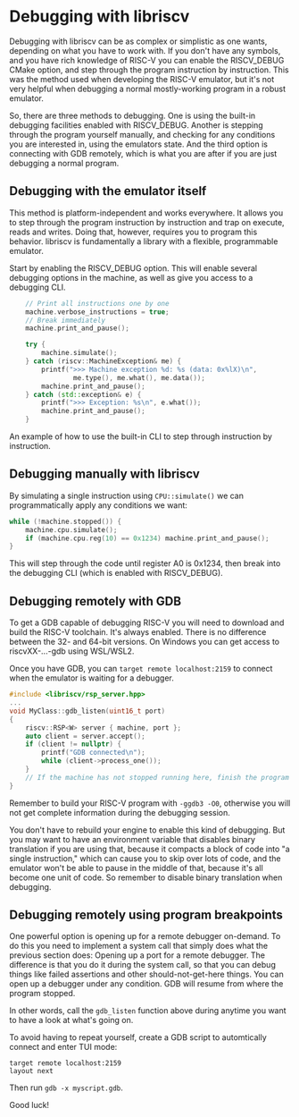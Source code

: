 Debugging with libriscv
================

Debugging with libriscv can be as complex or simplistic as one wants, depending on what you have to work with. If you don't have any symbols, and you have rich knowledge of RISC-V you can enable the RISCV_DEBUG CMake option, and step through the program instruction by instruction. This was the method used when developing the RISC-V emulator, but it's not very helpful when debugging a normal mostly-working program in a robust emulator.

So, there are three methods to debugging. One is using the built-in debugging facilities enabled with RISCV_DEBUG. Another is stepping through the program yourself manually, and checking for any conditions you are interested in, using the emulators state. And the third option is connecting with GDB remotely, which is what you are after if you are just debugging a normal program.

## Debugging with the emulator itself

This method is platform-independent and works everywhere. It allows you to step through the program instruction by instruction and trap on execute, reads and writes. Doing that, however, requires you to program this behavior. libriscv is fundamentally a library with a flexible, programmable emulator.

Start by enabling the RISCV_DEBUG option. This will enable several debugging options in the machine, as well as give you access to a debugging CLI.

```C++
	// Print all instructions one by one
	machine.verbose_instructions = true;
	// Break immediately
	machine.print_and_pause();

	try {
		machine.simulate();
	} catch (riscv::MachineException& me) {
		printf(">>> Machine exception %d: %s (data: 0x%lX)\n",
				me.type(), me.what(), me.data());
		machine.print_and_pause();
	} catch (std::exception& e) {
		printf(">>> Exception: %s\n", e.what());
		machine.print_and_pause();
	}
```
An example of how to use the built-in CLI to step through instruction by instruction.

## Debugging manually with libriscv

By simulating a single instruction using `CPU::simulate()` we can programmatically apply any conditions we want:

```C++
while (!machine.stopped()) {
    machine.cpu.simulate();
    if (machine.cpu.reg(10) == 0x1234) machine.print_and_pause();
}
```
This will step through the code until register A0 is 0x1234, then break into the debugging CLI (which is enabled with RISCV_DEBUG).

## Debugging remotely with GDB

To get a GDB capable of debugging RISC-V you will need to download and build the RISC-V toolchain. It's always enabled. There is no difference between the 32- and 64-bit versions. On Windows you can get access to riscvXX-...-gdb using WSL/WSL2.

Once you have GDB, you can `target remote localhost:2159` to connect when the emulator is waiting for a debugger.

```C++
#include <libriscv/rsp_server.hpp>
...
void MyClass::gdb_listen(uint16_t port)
{
	riscv::RSP<W> server { machine, port };
	auto client = server.accept();
	if (client != nullptr) {
		printf("GDB connected\n");
		while (client->process_one());
	}
	// If the machine has not stopped running here, finish the program
}
```

Remember to build your RISC-V program with `-ggdb3 -O0`, otherwise you will not get complete information during the debugging session.

You don't have to rebuild your engine to enable this kind of debugging. But you may want to have an environment variable that disables binary translation if you are using that, because it compacts a block of code into "a single instruction," which can cause you to skip over lots of code, and the emulator won't be able to pause in the middle of that, because it's all become one unit of code. So remember to disable binary translation when debugging.


## Debugging remotely using program breakpoints

One powerful option is opening up for a remote debugger on-demand. To do this you need to implement a system call that simply does what the previous section does: Opening up a port for a remote debugger. The difference is that you do it during the system call, so that you can debug things like failed assertions and other should-not-get-here things. You can open up a debugger under any condition. GDB will resume from where the program stopped.

In other words, call the `gdb_listen` function above during anytime you want to have a look at what's going on.

To avoid having to repeat yourself, create a GDB script to automtically connect and enter TUI mode:
```
target remote localhost:2159
layout next
```
Then run `gdb -x myscript.gdb`.

Good luck!
